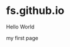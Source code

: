 # fs.github.io
Hello World


<html>
<body>
  my first page

  <script type='text/javascript' src='https://us-east-1.online.tableau.com/javascripts/api/viz_v1.js'></script>
  <div class='tableauPlaceholder' style='width: 1440px; height: 1600px;'>
    <object class='tableauViz' width='1440' height='1200' style='display:none;'>
    <param name='host_url' value='https%3A%2F%2Fus-east-1.online.tableau.com%2F' />
    <param name='embed_code_version' value='3' />
    <param name='site_root' value='&#47;t&#47;tableaufilestack' />
    <param name='name' value='OPS_Data_New&#47;growth' />
    <param name='tabs' value='yes' /><param name='toolbar' value='yes' />
    <param name='showAppBanner' value='false' />
    <param name='filter' value='iframeSizedToWindow=true' />
  </object>
</div>
</body>
</html>

